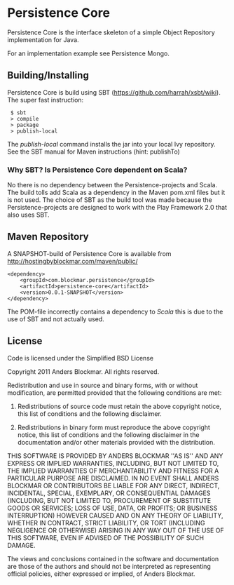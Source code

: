 Persistence Core
================

Persistence Core is the interface skeleton of a simple Object Repository implementation for Java.

For an implementation example see Persistence Mongo.

Building/Installing
-------------------

Persistence Core is build using SBT (https://github.com/harrah/xsbt/wiki). The super fast instruction:

     $ sbt
     > compile
     > package
     > publish-local

The *publish-local* command installs the jar into your local Ivy repository. See the SBT manual for Maven instructions (hint: publishTo)

### Why SBT? Is Persistence Core dependent on Scala?

No there is no dependency between the Persistence-projects and Scala. The build tolls add Scala as a dependency in the Maven pom.xml files but it is not used.
The choice of SBT as the build tool was made because the Persistence-projects are designed to work with the Play Framework 2.0 that also uses SBT.

Maven Repository
----------------

A SNAPSHOT-build of Persistence Core is available from http://hostingbyblockmar.com/maven/public/

    <dependency>
        <groupId>com.blockmar.persistence</groupId>
        <artifactId>persistence-core</artifactId>
        <version>0.0.1-SNAPSHOT</version>
    </dependency>

The POM-file incorrectly contains a dependency to *Scala* this is due to the use of SBT and not actually used.

License
-------

Code is licensed under the Simplified BSD License

Copyright 2011 Anders Blockmar. All rights reserved.

Redistribution and use in source and binary forms, with or without modification, are
permitted provided that the following conditions are met:

   1. Redistributions of source code must retain the above copyright notice, this list of
      conditions and the following disclaimer.

   2. Redistributions in binary form must reproduce the above copyright notice, this list
      of conditions and the following disclaimer in the documentation and/or other materials
      provided with the distribution.

THIS SOFTWARE IS PROVIDED BY ANDERS BLOCKMAR ''AS IS'' AND ANY EXPRESS OR IMPLIED
WARRANTIES, INCLUDING, BUT NOT LIMITED TO, THE IMPLIED WARRANTIES OF MERCHANTABILITY AND
FITNESS FOR A PARTICULAR PURPOSE ARE DISCLAIMED. IN NO EVENT SHALL ANDERS BLOCKMAR OR
CONTRIBUTORS BE LIABLE FOR ANY DIRECT, INDIRECT, INCIDENTAL, SPECIAL, EXEMPLARY, OR
CONSEQUENTIAL DAMAGES (INCLUDING, BUT NOT LIMITED TO, PROCUREMENT OF SUBSTITUTE GOODS OR
SERVICES; LOSS OF USE, DATA, OR PROFITS; OR BUSINESS INTERRUPTION) HOWEVER CAUSED AND ON
ANY THEORY OF LIABILITY, WHETHER IN CONTRACT, STRICT LIABILITY, OR TORT (INCLUDING
NEGLIGENCE OR OTHERWISE) ARISING IN ANY WAY OUT OF THE USE OF THIS SOFTWARE, EVEN IF
ADVISED OF THE POSSIBILITY OF SUCH DAMAGE.

The views and conclusions contained in the software and documentation are those of the
authors and should not be interpreted as representing official policies, either expressed
or implied, of Anders Blockmar.
